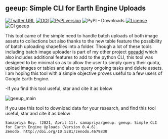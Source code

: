 ## geeup: Simple CLI for Earth Engine Uploads

[![Twitter URL](https://img.shields.io/twitter/follow/samapriyaroy?style=social)](https://twitter.com/intent/follow?screen_name=samapriyaroy)
[![DOI](https://zenodo.org/badge/DOI/10.5281/zenodo.4435295.svg)](https://doi.org/10.5281/zenodo.4435295)
[![PyPI version](https://badge.fury.io/py/geeup.svg)](https://badge.fury.io/py/geeup)
![PyPI - Downloads](https://img.shields.io/pypi/dm/geeup)
[![License](https://img.shields.io/badge/License-Apache%202.0-blue.svg)](https://opensource.org/licenses/Apache-2.0)
![CI geeup](https://github.com/samapriya/geeup/workflows/CI%20geeup/badge.svg)


This tool came of the simple need to handle batch uploads of both image assets to collections but also thanks to the new table feature the possibility of batch uploading shapefiles into a folder. Though a lot of these tools including batch image uploader is part of my other project [geeadd](https://github.com/samapriya/gee_asset_manager_addon) which also includes additional features to add to the python CLI, this tool was designed to be minimal so as to allow the user to simply query their quota, upload images or tables and also to query ongoing tasks and delete assets. I am hoping this tool with a simple objective proves useful to a few users of Google Earth Engine.

-If you find this tool useful, star and cite it as below


![geeup_main](https://user-images.githubusercontent.com/6677629/147895213-b26760b7-93d0-4484-b939-c74809833d30.png)


If you use this tool to download data for your research, and find this tool useful, star and cite it as below

```
Samapriya Roy. (2021, April 11). samapriya/geeup: geeup: Simple CLI for Earth Engine Uploads (Version 0.4.6).
Zenodo. http://doi.org/10.5281/zenodo.4679830
```
